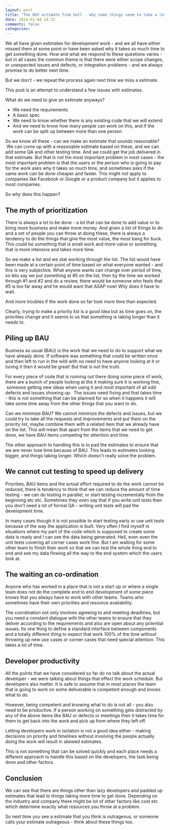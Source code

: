 ```yaml
---
layout: post
title: "The DEV estimate from hell - why some things seem to take a lot longer to get done"
date: 2014-01-04 14:22
comments: false
categories:
---
```


We all have given estimates for development work - and we all have either missed them at some point or have been asked why it takes so much time to get something done. How and what we respond to these questions varies - but in all cases the common theme is that there were either scope changes, or unexpected issues and defects, or integration problems - and we always promise to do better next time.

But we don't - we repeat the process again next time we miss a estimate.

This post is an attempt to understand a few issues with estimates.

<!--more-->

What do we need to give an estimate anyways?
<ul>
	<li>We need the requirements</li>
	<li>A basic spec</li>
	<li>We need to know whether there is any existing code that we will extend</li>
	<li>And we need to know how many people can work on this, and if the work can be split up between more than one person</li>
</ul>
So we know all these - can we make an estimate that sounds reasonable?  We can come up with a reasonable estimate based on these, and we can add some QA and other testing time. And we could get the job delivered in that estimate. But that is not the most important problem in most cases - the most important problem is that the users or the person who is going to pay for the work asks why it takes so much time, and sometimes asks if the same work can be done cheaper and faster. This might not apply to companies like Facebook or Google or a product company but it applies to most companies.

So why does this happen?
<h2>The myth of prioritization</h2>
There is always a lot to be done - a lot that can be done to add value or to bring more business and make more money. And given a list of things to do and a set of people you can throw at doing these, there is always a tendency to do the things that give the most value, the most bang for buck. This could be something that is small work and more value or something that is more intensive and takes more time.

So we make a list and we stat working through the list. The list would have been made at a certain point of time based on what everyone wanted - and this is very subjective. What anyone wants can change over period of time, so lets say we put something at #5 on the list, then by the time we worked through #1 and #2 and do a review, there would be someone who feels that #5 is too far away and he would want that ASAP now! Why does it have to wait.

And more troubles if the work done so far took more time than expected.

Clearly, trying to make a priority list is a good idea but as time goes on, the priorities change and it seems to us that something is taking longer than it needs to.
<h2>Piling up BAU</h2>
Business as usual (BAU) is the work that we need to do to support what we have already done. If software was something that could be written once and then left to run in the wild with no need to have anyone looking at it or tuning it then it would be great! But that is not the truth.

For every piece of code that is running out there doing some piece of work, there are a bunch of people looking at the it making sure it is working fine,  someone getting new ideas when using it and most important of all odd defects and issues showing up.  The issues need fixing and that takes time - this is not something that can be planned for so when it happens it will take some time away from the other things that you want to do.

Can we minimize BAU? We cannot minimize the defects and issues, but we could try to take all the requests and improvements and put them on the priority list, maybe combine them with a related item that we already have on the list. This will mean that apart from the items that we need to get done, we have BAU items competing for attention and time.

The other approach to handling this is to pad the estimates to ensure that we are never lose time because of BAU. This leads to estimates looking bigger, and things taking longer. Which doesn't really solve the problem.
<h2>We cannot cut testing to speed up delivery</h2>
Priorities, BAU items and the actual effort required to do the work cannot be reduced, there is tendency to think that we can reduce the amount of time testing - we can do testing in parallel, or start testing incrementally from the beginning etc etc. Sometimes they even say that if you write unit tests then you don't need a lot of formal QA - writing unit tests will pad the development time.

In many cases though it is not possible to start testing early or use unit tests because of the way the application is built. Very often I find myself in situations where my part of the code which is supposed to create some data is ready and I can see the data being generated. Hell, even even the unit tests covering all corner cases work fine. But I am waiting for some other team to finish their work so that we can test the whole thing end to end and see my data flowing all the way to the end system which the users look at.
<h2>The waiting an co-ordination</h2>
Anyone who has worked in a place that is not a start up or where a single team does not do the complete end to end development of some piece knows that you always have to work with other teams. Teams who sometimes have their own priorities and resource availability.

The coordination not only involves agreeing to and meeting deadlines, but you need a constant dialogue with the other teams to ensure that they deliver according to the requirements and also are open about any potential issues. Its one thing to define a standard interface between components and a totally different thing to expect that work 100% of the time without throwing up new use cases or corner cases that need special attention. This takes a lot of time.
<h2>Developer productivity</h2>
All the points that we have considered so far do no talk about the actual developer - we were talking about things that effect the work schedule. But developers also matter. It is safe to assume that in most places the team that is going to work on some deliverable is competent enough and knows what to do.

However, being competent and knowing what to do is not all - you also need to be productive. If a person working on something gets distracted by any of the above items like BAU or defects or meetings then it takes time for them to get back into the work and pick up from where they left off.

Letting developers work in isolation is not a good idea either - making decisions on priority and timelines without involving the people actually doing the work will result in skewed estimates.

This is not something that can be solved quickly and each place needs a different approach to handle this based on the developers, the task being done and other factors.
<h2>Conclusion</h2>
We can see that there are things other than lazy developers and padded up estimates that lead to things taking more time to get done. Depending on the industry and company there might be lot of other factors like cost etc which determine exactly what resources you throw at a problem.

So next time you see a estimate that you think is outrageous, or someone calls your estimate outrageous - think about these things too.